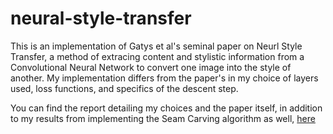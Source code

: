 # neural-style-transfer
This is an implementation of Gatys et al's seminal paper on Neurl Style Transfer, a method of extracing content and stylistic information from a Convolutional Neural Network to convert one image into the style of another. My implementation differs from the paper's in my choice of layers used, loss functions, and specifics of the descent step.

You can find the report detailing my choices and the paper itself, in addition to my results from implementing the Seam Carving algorithm as well, [here](https://inst.eecs.berkeley.edu/~cs194-26/sp20/upload/files/projFinalAssigned/cs194-26-afb/ "Project Report")
